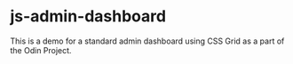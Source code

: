 # js-admin-dashboard
This is a demo for a standard admin dashboard using CSS Grid as a part of the Odin Project.
